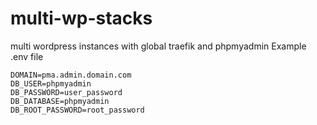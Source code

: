 # multi-wp-stacks
multi wordpress instances with global traefik and phpmyadmin
Example .env file
```
DOMAIN=pma.admin.domain.com
DB_USER=phpmyadmin
DB_PASSWORD=user_password
DB_DATABASE=phpmyadmin
DB_ROOT_PASSWORD=root_password
```